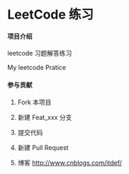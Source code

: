 # LeetCode  练习

#### 项目介绍
leetcode 习题解答练习

My leetcode Pratice

#### 参与贡献

1. Fork 本项目
2. 新建 Feat_xxx 分支
3. 提交代码
4. 新建 Pull Request



1. 博客 http://www.cnblogs.com/itdef/
